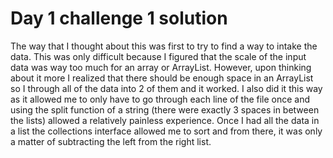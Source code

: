 # Day 1 challenge 1 solution
The way that I thought about this was first to try to find a way to intake the data. This was only difficult because I figured that the scale of the input data was way too much for an array or ArrayList. However, upon thinking about it more I realized that there should be enough space in an ArrayList so I through all of the data into 2 of them and it worked. I also did it this way as it allowed me to only have to go through each line of the file once and using the split function of a string (there were exactly 3 spaces in between the lists) allowed a relatively painless experience. Once I had all the data in a list the collections interface allowed me to sort and from there, it was only a matter of subtracting the left from the right list.    
